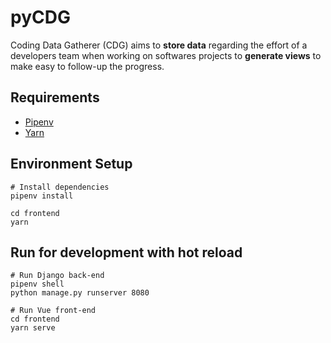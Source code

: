 # pyCDG

Coding Data Gatherer (CDG) aims to **store data** regarding the effort of a developers team when 
working on softwares projects to **generate views** to make easy to follow-up the progress.

## Requirements
* [Pipenv](https://pipenv.kennethreitz.org/en/latest/)
* [Yarn](https://classic.yarnpkg.com/en/docs/install)

## Environment Setup

```shell script
# Install dependencies
pipenv install

cd frontend
yarn
```

## Run for development with hot reload
```shell script
# Run Django back-end
pipenv shell
python manage.py runserver 8080

# Run Vue front-end
cd frontend
yarn serve
```